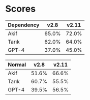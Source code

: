 # Scores

| Dependency | v2.8 | v2.11 |
| --- | --- | --- |
| Akif | 65.0% | 72.0% |
| Tarık | 62.0% | 64.0% |
| GPT-4 | 37.0% | 45.0% |

| Normal | v2.8 | v2.11 |
| --- | --- | --- |
| Akif | 51.6% | 66.6% |
| Tarık | 60.7% | 55.5% |
| GPT-4 | 39.5% | 56.5% |

